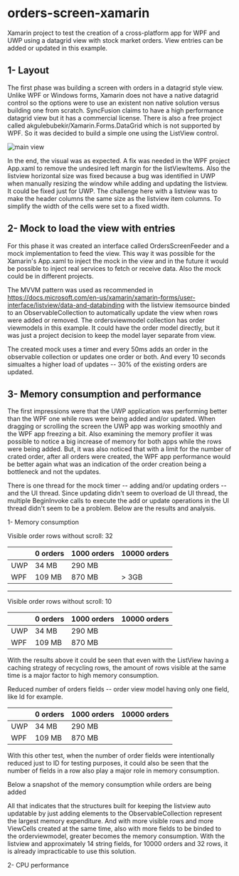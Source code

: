 # orders-screen-xamarin
Xamarin project to test the creation of a cross-platform app for WPF and UWP using a datagrid view with stock market orders. View entries can be added or updated in this example.

## 1- Layout ##
The first phase was building a screen with orders in a datagrid style view. Unlike WPF or Windows forms, Xamarin does not have a native datagrid control so the options were to use an existent non native solution versus building one from scratch. SyncFusion claims to have a high performance datagrid view but it has a commercial license. There is also a free project called akgulebubekir/Xamarin.Forms.DataGrid which is not supported by WPF. So it was decided to build a simple one using the ListView control.

![main view](https://user-images.githubusercontent.com/5822726/118692225-31bd9f00-b7e0-11eb-9681-71e4a193a4b9.PNG)

In the end, the visual was as expected. A fix was needed in the WPF project App.xaml to remove the undesired left margin for the listViewItems. Also the listview horizontal size was fixed because a bug was identified in UWP when manually resizing the window while adding and updating the listview. It could be fixed just for UWP. The challenge here with a listview was to make the header columns the same size as the listview item columns. To simplify the width of the cells were set to a fixed width.

## 2- Mock to load the view with entries ##
For this phase it was created an interface called OrdersScreenFeeder and a mock implementation to feed the view. This way it was possible for the Xamarin's App.xaml to inject the mock in the view and in the future it would be possible to inject real services to fetch or receive data. Also the mock could be in different projects. 

The MVVM pattern was used as recommended in https://docs.microsoft.com/en-us/xamarin/xamarin-forms/user-interface/listview/data-and-databinding with the listview itemsource binded to an ObservableCollection to automatically update the view when rows were added or removed. The ordersviewmodel collection has order viewmodels in this example. It could have the order model directly, but it was just a project decision to keep the model layer separate from view.

The created mock uses a timer and every 50ms adds an order in the observable collection or updates one order or both. And every 10 seconds simualtes a higher load of updates -- 30% of the existing orders are updated.

## 3- Memory consumption and performance ##
The first impressions were that the UWP application was performing better than the WPF one while rows were being added and/or updated. When dragging or scrolling the screen the UWP app was working smoothly and the WPF app freezing a bit. Also examining the memory profiler it was possible to notice a big increase of memory for both apps while the rows were being added.
But, it was also noticed that with a limit for the number of crated order, after all orders were created, the WPF app performance would be better again what was an indication of the order creation being a bottleneck and not the updates.

There is one thread for the mock timer -- adding and/or updating orders -- and the UI thread. Since updating didn't seem to overload de UI thread, the multiple BeginInvoke calls to execute the add or update operations in the UI thread didn't seem to be a problem. Below are the results and analysis.

1- Memory consumption  

Visible order rows without scroll: 32  

|   | 0 orders| 1000 orders | 10000 orders |
|---| --------|-------------|--------------|
|UWP| 34 MB   | 290 MB      |              |
|WPF| 109 MB  | 870 MB      |     > 3GB    |









______________________________________________________________________
Visible order rows without scroll: 10  

|   | 0 orders| 1000 orders | 10000 orders |
|---| --------|-------------|--------------|
|UWP| 34 MB   | 290 MB      |              |
|WPF| 109 MB  | 870 MB      |              |

With the results above it could be seen that even with the ListView having a caching strategy of recycling rows, the amount of rows visible at the same time is a major factor to high memory consumption.

Reduced number of orders fields -- order view model having only one field, like Id for example.

|   | 0 orders| 1000 orders | 10000 orders |
|---| --------|-------------|--------------|
|UWP| 34 MB   | 290 MB      |              |
|WPF| 109 MB  | 870 MB      |              |

With this other test, when the number of order fields were intentionally reduced just to ID for testing purposes, it could also be seen that the number of fields in a row also play a major role in memory consumption.

Below a snapshot of the memory consumption while orders are being added

All that indicates that the structures built for keeping the listview auto updatable by just adding elements to the ObservableCollection represent the largest memory expenditure. And with more visible rows and more ViewCells created at the same time, also with more fields to be binded to the orderviewmodel, greater becomes the memory consumption. With the listview and approximately 14 string fields, for 10000 orders and 32 rows, it is already impracticable to use this solution.

2- CPU performance
